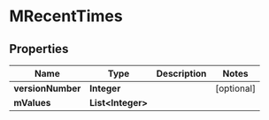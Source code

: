 

# MRecentTimes


## Properties

| Name | Type | Description | Notes |
|------------ | ------------- | ------------- | -------------|
|**versionNumber** | **Integer** |  |  [optional] |
|**mValues** | **List&lt;Integer&gt;** |  |  |




